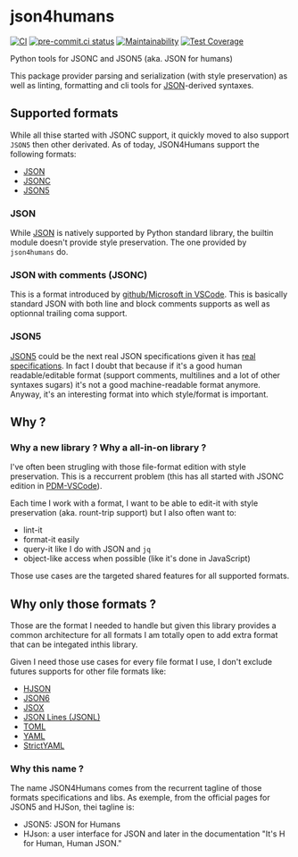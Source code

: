 # json4humans

[![CI](https://github.com/noirbizarre/json4humans/actions/workflows/ci.yml/badge.svg)](https://github.com/noirbizarre/json4humans/actions/workflows/ci.yml)
[![pre-commit.ci status](https://results.pre-commit.ci/badge/github/noirbizarre/json4humans/main.svg)](https://results.pre-commit.ci/latest/github/noirbizarre/json4humans/main)
[![Maintainability](https://api.codeclimate.com/v1/badges/54c04851ef133974e718/maintainability)](https://codeclimate.com/github/noirbizarre/json4humans/maintainability)
[![Test Coverage](https://api.codeclimate.com/v1/badges/54c04851ef133974e718/test_coverage)](https://codeclimate.com/github/noirbizarre/json4humans/test_coverage)

Python tools for JSONC and JSON5 (aka. JSON for humans)

This package provider parsing and serialization (with style preservation)
as well as linting, formatting and cli tools for [JSON](https://www.json.org/)-derived syntaxes.

## Supported formats

While all thise started with JSONC support, it quickly moved to also support `JSON5` then other derivated.
As of today, JSON4Humans support the following formats:

- [JSON](./#JSON)
- [JSONC](./#JSON-with-comments-JSONC)
- [JSON5](./#JSON5)

### JSON

While [JSON](https://www.json.org/) is natively supported by Python standard library,
the builtin module doesn't provide style preservation.
The one provided by `json4humans` do.

### JSON with comments (JSONC)

This is a format introduced by [github/Microsoft in VSCode](https://code.visualstudio.com/docs/languages/json#_json-with-comments).
This is basically standard JSON with both line and block comments supports as well as optionnal trailing coma support.

### JSON5

[JSON5](https://json5.org/) could be the next real JSON specifications given it has [real specifications](https://specs.json5.org).
In fact I doubt that because if it's a good human readable/editable format (support comments, multilines and a lot of other syntaxes sugars)
it's not a good machine-readable format anymore. Anyway, it's an interesting format into which style/format is important.

## Why ?

### Why a new library ? Why a all-in-on library ?

I've often been strugling with those file-format edition with style preservation.
This is a reccurrent problem (this has all started with JSONC edition in [PDM-VSCode](https://github.com/noirbizarre/pdm-vscode)).

Each time I work with a format, I want to be able to edit-it with style preservation (aka. rount-trip support)
but I also often want to:

- lint-it
- format-it easily
- query-it like I do with JSON and `jq`
- object-like access when possible (like it's done in JavaScript)

Those use cases are the targeted shared features for all supported formats.

## Why only those formats ?

Those are the format I needed to handle but given this library provides a common architecture for all formats
I am totally open to add extra format that can be integated inthis library.

Given I need those use cases for every file format I use,
I don't exclude futures supports for other file formats like:

- [HJSON](https://hjson.github.io/)
- [JSON6](https://github.com/d3x0r/JSON6)
- [JSOX](https://github.com/d3x0r/JSOX)
- [JSON Lines (JSONL)](https://jsonlines.org/)
- [TOML](https://toml.io/)
- [YAML](https://yaml.org/)
- [StrictYAML](https://hitchdev.com/strictyaml/)

### Why this name ?

The name JSON4Humans comes from the recurrent tagline of those formats specifications and libs.
As exemple, from the official pages for JSON5 and HJSon, thei tagline is:

- JSON5: JSON for Humans
- HJson: a user interface for JSON and later in the documentation "It's H for Human, Human JSON."
